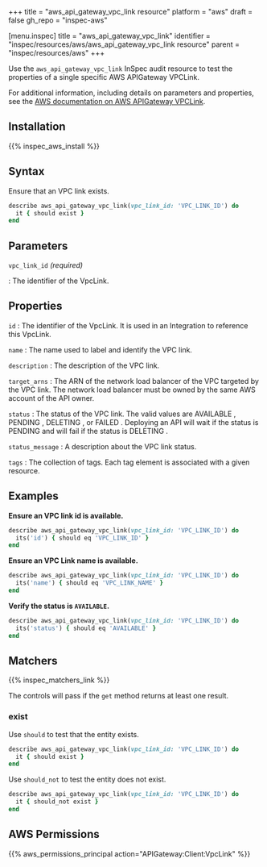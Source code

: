 +++
title = "aws_api_gateway_vpc_link resource"
platform = "aws"
draft = false
gh_repo = "inspec-aws"

[menu.inspec]
title = "aws_api_gateway_vpc_link"
identifier = "inspec/resources/aws/aws_api_gateway_vpc_link resource"
parent = "inspec/resources/aws"
+++

Use the `aws_api_gateway_vpc_link` InSpec audit resource to test the properties of a single specific AWS APIGateway VPCLink.

For additional information, including details on parameters and properties, see the [AWS documentation on AWS APIGateway VPCLink](https://docs.aws.amazon.com/AWSCloudFormation/latest/UserGuide/aws-resource-apigateway-vpclink.html).

## Installation

{{% inspec_aws_install %}}

## Syntax

Ensure that an VPC link exists.

```ruby
describe aws_api_gateway_vpc_link(vpc_link_id: 'VPC_LINK_ID') do
  it { should exist }
end
```

## Parameters

`vpc_link_id` _(required)_

: The identifier of the VpcLink.

## Properties

`id`
: The identifier of the VpcLink. It is used in an Integration to reference this VpcLink.

`name`
: The name used to label and identify the VPC link.

`description`
: The description of the VPC link.

`target_arns`
: The ARN of the network load balancer of the VPC targeted by the VPC link. The network load balancer must be owned by the same AWS account of the API owner.

`status`
: The status of the VPC link. The valid values are AVAILABLE , PENDING , DELETING , or FAILED . Deploying an API will wait if the status is PENDING and will fail if the status is DELETING .

`status_message`
: A description about the VPC link status.

`tags`
: The collection of tags. Each tag element is associated with a given resource.

## Examples

**Ensure an VPC link id is available.**

```ruby
describe aws_api_gateway_vpc_link(vpc_link_id: 'VPC_LINK_ID') do
  its('id') { should eq 'VPC_LINK_ID' }
end
```

**Ensure an VPC Link name is available.**

```ruby
describe aws_api_gateway_vpc_link(vpc_link_id: 'VPC_LINK_ID') do
  its('name') { should eq 'VPC_LINK_NAME' }
end
```

**Verify the status is `AVAILABLE`.**

```ruby
describe aws_api_gateway_vpc_link(vpc_link_id: 'VPC_LINK_ID') do
  its('status') { should eq 'AVAILABLE' }
end
```

## Matchers

{{% inspec_matchers_link %}}

The controls will pass if the `get` method returns at least one result.

### exist

Use `should` to test that the entity exists.

```ruby
describe aws_api_gateway_vpc_link(vpc_link_id: 'VPC_LINK_ID') do
  it { should exist }
end
```

Use `should_not` to test the entity does not exist.

```ruby
describe aws_api_gateway_vpc_link(vpc_link_id: 'VPC_LINK_ID') do
  it { should_not exist }
end
```

## AWS Permissions

{{% aws_permissions_principal action="APIGateway:Client:VpcLink" %}}
